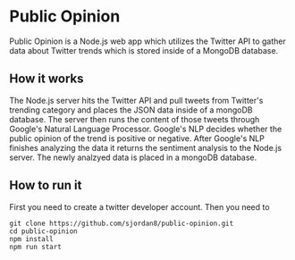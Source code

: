 # Public Opinion
Public Opinion is a Node.js web app which utilizes the Twitter API to gather data about Twitter trends which is stored inside of a MongoDB database.

## How it works

The Node.js server hits the Twitter API and pull tweets from Twitter's trending category and places the JSON data inside of a mongoDB database. The server then runs the content of those tweets through Google's Natural Language Processor. Google's NLP decides whether the public opinion of the trend is positive or negative. After Google's NLP finishes analyzing the data it returns the sentiment analysis to the Node.js server. The newly analzyed data is placed in a mongoDB database.

## How to run it

First you need to create a twitter developer account. Then you need to 
```
git clone https://github.com/sjordan8/public-opinion.git
cd public-opinion
npm install
npm run start
```

